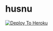 #  husnu

[![Deploy To Heroku](https://www.herokucdn.com/deploy/button.svg)](https://heroku.com/deploy?template=https://github.com/Hesenovhuseyn/GroupSongRobot)
